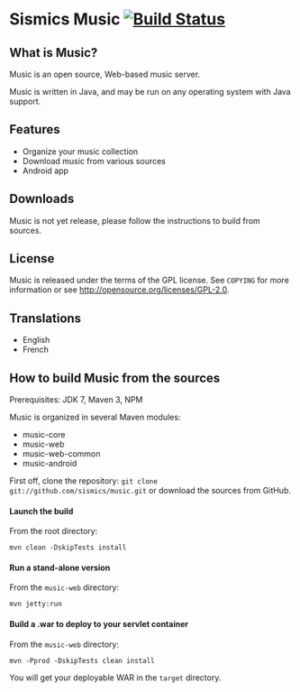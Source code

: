 Sismics Music [![Build Status](https://secure.travis-ci.org/sismics/music.png)](http://travis-ci.org/sismics/music)
=============

What is Music?
---------------

Music is an open source, Web-based music server.

Music is written in Java, and may be run on any operating system with Java support.

Features
--------

- Organize your music collection
- Download music from various sources
- Android app

Downloads
---------

Music is not yet release, please follow the instructions to build from sources.

License
-------

Music is released under the terms of the GPL license. See `COPYING` for more
information or see <http://opensource.org/licenses/GPL-2.0>.

Translations
------------

- English
- French

How to build Music from the sources
------------------------------------

Prerequisites: JDK 7, Maven 3, NPM

Music is organized in several Maven modules:

  - music-core
  - music-web
  - music-web-common
  - music-android

First off, clone the repository: `git clone git://github.com/sismics/music.git`
or download the sources from GitHub.

#### Launch the build

From the root directory:

    mvn clean -DskipTests install

#### Run a stand-alone version

From the `music-web` directory:

    mvn jetty:run

#### Build a .war to deploy to your servlet container

From the `music-web` directory:

    mvn -Pprod -DskipTests clean install

You will get your deployable WAR in the `target` directory.
